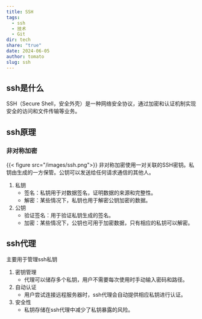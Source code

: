 ```yaml
---
title: SSH
tags:
  - ssh
  - 技术
  - Git
dir: tech
share: "true"
date: 2024-06-05
author: tomato
slug: ssh
---
```


## ssh是什么
SSH（Secure Shell，安全外壳）是一种网络安全协议，通过加密和认证机制实现安全的访问和文件传输等业务。
## ssh原理
### 非对称加密
{{< figure src="/images/ssh.png">}}
非对称加密使用一对关联的SSH密钥。私钥由生成的一方保管。公钥可以发送给任何请求通信的其他人。
1. 私钥
	- 签名：私钥用于对数据签名，证明数据的来源和完整性。
	- 解密：某些情况下，私钥也用于解密公钥加密的数据。
2. 公钥
	 - 验证签名：用于验证私钥生成的签名。
	 - 加密：某些情况下，公钥也可用于加密数据，只有相应的私钥可以解密。
## ssh代理
主要用于管理ssh私钥
1. 密钥管理
	- 代理可以储存多个私钥，用户不需要每次使用时手动输入密码和路径。
2. 自动认证
	- 用户尝试连接远程服务器时，ssh代理会自动提供相应私钥进行认证。
3. 安全性
	- 私钥存储在ssh代理中减少了私钥暴露的风险。
